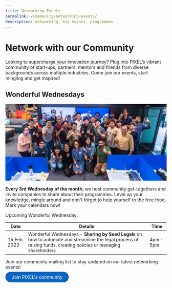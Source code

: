 ```yaml
---
title: Networking Events
permalink: /community/networking-events/
description: networking, big events, programmes
---
```

# Network with our Community

Looking to supercharge your innovation journey? Plug into PIXEL’s vibrant community of start-ups, partners, mentors and friends from diverse backgrounds across multiple industries. Come join our events, start mingling and get inspired!

## Wonderful Wednesdays
![](/images/Community/Wonderful-Wedenesday.jpg)

**Every 3rd Wednesday of the month**, we host community get-togethers and invite companies to share about their programmes. Level up your knowledge, mingle around and don't forget to help yourself to the free food. Mark your calendars now!

Upcoming Wonderful Wednesday: 

| Date | Details |Time 
| -------- | -------- | -------- |
| 15 Feb 2023   | Wonderful Wednesdays - **Sharing by Seed Legals** on how to automate and streamline the legal process of raising funds, creating policies or managing shareholders | 4pm - 5pm  |


Join our community mailing list to stay updated on our latest networking events! 

<a href="https://form.gov.sg/63e5bb1c46e5150012608ead" target="_blank" style="background-color: #0A66C2; color: white; text-decoration: none; border-radius: 100px; padding-left: 20px; padding-right: 20px; padding-top:8px; padding-bottom:8px"> Join PIXEL's community</a>